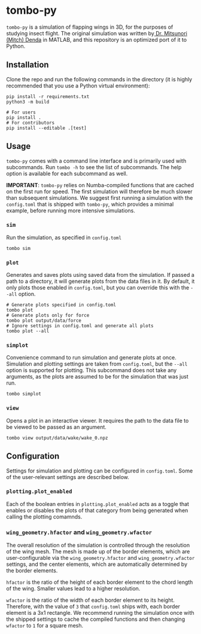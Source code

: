 # tombo-py

`tombo-py` is a simulation of flapping wings in 3D, for the purposes of studying insect flight. The original simulation was written by[ Dr. Mitsunori (Mitch) Denda](https://mae.rutgers.edu/mitsunori-mitch-denda) in MATLAB, and this repository is an optimized port of it to Python.

## Installation

Clone the repo and run the following commands in the directory (it is highly recommended that you use a Python virtual environment):

```shell
pip install -r requirements.txt
python3 -m build

# For users
pip install .
# For contributors
pip install --editable .[test]
```

## Usage

`tombo-py` comes with a command line interface and is primarily used with subcommands. Run `tombo -h` to see the list of subcommands. The help option is available for each subcommand as well.

**IMPORTANT**: `tombo-py` relies on Numba-compiled functions that are cached on the first run for speed. The first simulation will therefore be much slower than subsequent simulations. We suggest first running a simulation with the `config.toml` that is shipped with `tombo-py`, which provides a minimal example, before running more intensive simulations.

### `sim`
Run the simulation, as specified in `config.toml`
```
tombo sim
```

### `plot`
Generates and saves plots using saved data from the simulation. If passed a path to a directory, it will generate plots from the data files in it. By default, it only plots those enabled in `config.toml`, but you can override this with the `--all` option.
```shell
# Generate plots specified in config.toml
tombo plot
# Generate plots only for force
tombo plot output/data/force
# Ignore settings in config.toml and generate all plots
tombo plot --all
```

### `simplot`
Convenience command to run simulation and generate plots at once. Simulation and plotting settings are taken from `config.toml`, but the `--all` option is supported for plotting. This subcommand does not take any arguments, as the plots are assumed to be for the simulation that was just run.
```shell
tombo simplot
```

### `view`
Opens a plot in an interactive viewer. It requires the path to the data file to be viewed to be passed as an argument.
```shell
tombo view output/data/wake/wake_0.npz
```

## Configuration
Settings for simulation and plotting can be configured in `config.toml`. Some of the user-relevant settings are described below.

### `plotting.plot_enabled`
Each of the boolean entries in `plotting.plot_enabled` acts as a toggle that enables or disables the plots of that category from being generated when calling the plotting comamnds.

### `wing_geometry.hfactor` and `wing_geometry.wfactor`
The overall resolution of the simulation is controlled through the resolution of the wing mesh. The mesh is made up of the border elements, which are user-configurable via the `wing_geometry.hfactor` and `wing_geometry.wfactor` settings, and the center elements, which are automatically determined by the border elements.

`hfactor` is the ratio of the height of each border element to the chord length of the wing. Smaller values lead to a higher resolution.

`wfactor` is the ratio of the width of each border element to its height. Therefore, with the value of `3` that `config.toml` ships with, each border element is a 3x1 rectangle. We recommend running the simulation once with the shipped settings to cache the compiled functions and then changing `wfactor` to `1` for a square mesh.